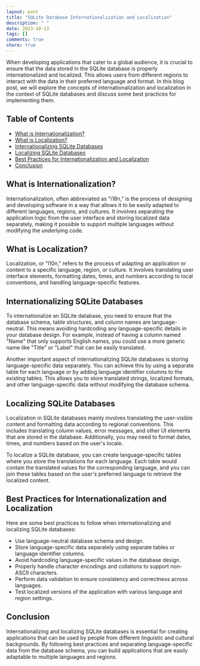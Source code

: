 ```yaml
---
layout: post
title: "SQLite Database Internationalization and Localization"
description: " "
date: 2023-10-13
tags: []
comments: true
share: true
---
```


When developing applications that cater to a global audience, it is crucial to ensure that the data stored in the SQLite database is properly internationalized and localized. This allows users from different regions to interact with the data in their preferred language and format. In this blog post, we will explore the concepts of internationalization and localization in the context of SQLite databases and discuss some best practices for implementing them.

## Table of Contents
- [What is Internationalization?](#what-is-internationalization)
- [What is Localization?](#what-is-localization)
- [Internationalizing SQLite Databases](#internationalizing-sqlite-databases)
- [Localizing SQLite Databases](#localizing-sqlite-databases)
- [Best Practices for Internationalization and Localization](#best-practices-for-internationalization-and-localization)
- [Conclusion](#conclusion)

## What is Internationalization?
Internationalization, often abbreviated as "i18n," is the process of designing and developing software in a way that allows it to be easily adapted to different languages, regions, and cultures. It involves separating the application logic from the user interface and storing localized data separately, making it possible to support multiple languages without modifying the underlying code.

## What is Localization?
Localization, or "l10n," refers to the process of adapting an application or content to a specific language, region, or culture. It involves translating user interface elements, formatting dates, times, and numbers according to local conventions, and handling language-specific features.

## Internationalizing SQLite Databases
To internationalize an SQLite database, you need to ensure that the database schema, table structures, and column names are language-neutral. This means avoiding hardcoding any language-specific details in your database design. For example, instead of having a column named "Name" that only supports English names, you could use a more generic name like "Title" or "Label" that can be easily translated.

Another important aspect of internationalizing SQLite databases is storing language-specific data separately. You can achieve this by using a separate table for each language or by adding language identifier columns to the existing tables. This allows you to store translated strings, localized formats, and other language-specific data without modifying the database schema.

## Localizing SQLite Databases
Localization in SQLite databases mainly involves translating the user-visible content and formatting data according to regional conventions. This includes translating column values, error messages, and other UI elements that are stored in the database. Additionally, you may need to format dates, times, and numbers based on the user's locale.

To localize a SQLite database, you can create language-specific tables where you store the translations for each language. Each table would contain the translated values for the corresponding language, and you can join these tables based on the user's preferred language to retrieve the localized content.

## Best Practices for Internationalization and Localization
Here are some best practices to follow when internationalizing and localizing SQLite databases:
- Use language-neutral database schema and design.
- Store language-specific data separately using separate tables or language identifier columns.
- Avoid hardcoding language-specific values in the database design.
- Properly handle character encodings and collations to support non-ASCII characters.
- Perform data validation to ensure consistency and correctness across languages.
- Test localized versions of the application with various language and region settings.

## Conclusion
Internationalizing and localizing SQLite databases is essential for creating applications that can be used by people from different linguistic and cultural backgrounds. By following best practices and separating language-specific data from the database schema, you can build applications that are easily adaptable to multiple languages and regions.